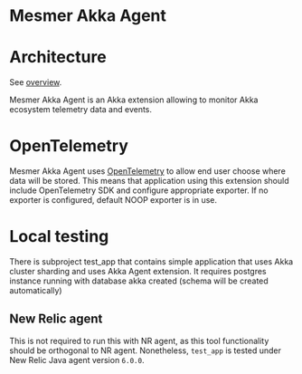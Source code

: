 # Mesmer Akka Agent

# Architecture 

See [overview](https://github.com/ScalaConsultants/mesmer-akka-agent/blob/main/extension_overview.png).

Mesmer Akka Agent is an Akka extension allowing to monitor Akka ecosystem telemetry data and events.

# OpenTelemetry

Mesmer Akka Agent uses [OpenTelemetry](https://opentelemetry.io/) to allow end user choose where data will be stored. This means that application using this extension should include OpenTelemetry SDK and configure appropriate exporter. If no exporter is configured, default NOOP exporter is in use.

# Local testing

There is subproject test_app that contains simple application that uses Akka cluster sharding and uses Akka Agent extension. It requires postgres instance running with database akka created (schema will be created automatically)

## New Relic agent

This is not required to run this with NR agent, as this tool functionality should be orthogonal to NR agent. Nonetheless, `test_app` is tested under New Relic Java agent version `6.0.0`.
